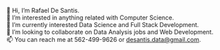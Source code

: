 👋 Hi, I’m Rafael De Santis. \
👀 I’m interested in anything related with Computer Science. \
🌱 I’m currently interested Data Science and Full Stack Development. \
💞️ I’m looking to collaborate on Data Analysis jobs and Web Development. \
📫 You can reach me at 562-499-9626 or desantis.data@gmail.com. 
